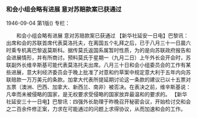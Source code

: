 ### 和会小组会略有进展  意对苏赔款案已获通过

1946-09-04
第1版()
专栏：

　　和会小组会略有进展
    意对苏赔款案已获通过
    【新华社延安一日电】巴黎讯：出席和会的苏联首席代表莫洛托夫，在离国五个礼拜之后，已于八月三十一日晨六时乘专机离巴黎返莫斯科。据传莫氏返国系属暂时性质，为的是向苏联政府报告和会进展情形，并有所商讨。预料莫氏于星期一（九月二日）上午外长会开会时，苏联副外长维辛斯基可能代表莫洛托夫出席。八月三十日和会小组委员会的工作有某些进展，意大利经济委员会于晚上批准了对意和约草案中规定意大利于五年内向苏联赔款一万万美元的条款。加拿大代表所提延期讨论这一条款的建议已以十五票对五票（澳洲、巴西、加拿大、新西兰、南非）被否决。在表决之前，维辛斯基说：凡幸而未被侵略的国家，是无权要求受侵略的国家放弃最温和的要求的。
    【新华社延安三十一日电】巴黎讯：四强外长助理于昨晚召开秘密会议，开始检讨交和会之二百余件修正案，力求在可能通过的问题上求得协议，从而加速和会的工作。

